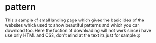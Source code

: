 # pattern
This a sample of small landing page which gives the basic idea of the websites which used to show beautiful patterns and which you can download too. Here the fuction of downloading will not work since i have use only HTML and CSS, don't mind at the text its just for sample :p 
